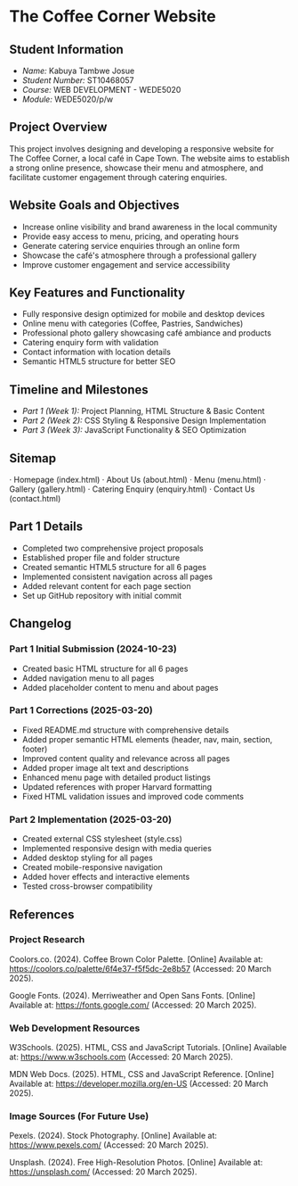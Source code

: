 # The Coffee Corner Website

## Student Information
- *Name:* Kabuya Tambwe Josue
- *Student Number:* ST10468057
- *Course:* WEB DEVELOPMENT - WEDE5020
- *Module:* WEDE5020/p/w

## Project Overview
This project involves designing and developing a responsive website for The Coffee Corner, a local café in Cape Town. The website aims to establish a strong online presence, showcase their menu and atmosphere, and facilitate customer engagement through catering enquiries.

## Website Goals and Objectives
- Increase online visibility and brand awareness in the local community
- Provide easy access to menu, pricing, and operating hours
- Generate catering service enquiries through an online form
- Showcase the café's atmosphere through a professional gallery
- Improve customer engagement and service accessibility

## Key Features and Functionality
- Fully responsive design optimized for mobile and desktop devices
- Online menu with categories (Coffee, Pastries, Sandwiches)
- Professional photo gallery showcasing café ambiance and products
- Catering enquiry form with validation
- Contact information with location details
- Semantic HTML5 structure for better SEO

## Timeline and Milestones
- *Part 1 (Week 1):* Project Planning, HTML Structure & Basic Content
- *Part 2 (Week 2):* CSS Styling & Responsive Design Implementation
- *Part 3 (Week 3):* JavaScript Functionality & SEO Optimization

## Sitemap


· Homepage (index.html)
· About Us (about.html)
· Menu (menu.html)
· Gallery (gallery.html)
· Catering Enquiry (enquiry.html)
· Contact Us (contact.html)



## Part 1 Details
- Completed two comprehensive project proposals
- Established proper file and folder structure
- Created semantic HTML5 structure for all 6 pages
- Implemented consistent navigation across all pages
- Added relevant content for each page section
- Set up GitHub repository with initial commit

## Changelog

### Part 1 Initial Submission (2024-10-23)
- Created basic HTML structure for all 6 pages
- Added navigation menu to all pages
- Added placeholder content to menu and about pages

### Part 1 Corrections (2025-03-20)
- Fixed README.md structure with comprehensive details
- Added proper semantic HTML elements (header, nav, main, section, footer)
- Improved content quality and relevance across all pages
- Added proper image alt text and descriptions
- Enhanced menu page with detailed product listings
- Updated references with proper Harvard formatting
- Fixed HTML validation issues and improved code comments

### Part 2 Implementation (2025-03-20)
- Created external CSS stylesheet (style.css)
- Implemented responsive design with media queries
- Added desktop styling for all pages
- Created mobile-responsive navigation
- Added hover effects and interactive elements
- Tested cross-browser compatibility

## References

### Project Research
Coolors.co. (2024). Coffee Brown Color Palette. [Online] Available at: https://coolors.co/palette/6f4e37-f5f5dc-2e8b57 (Accessed: 20 March 2025).

Google Fonts. (2024). Merriweather and Open Sans Fonts. [Online] Available at: https://fonts.google.com/ (Accessed: 20 March 2025).

### Web Development Resources
W3Schools. (2025). HTML, CSS and JavaScript Tutorials. [Online] Available at: https://www.w3schools.com (Accessed: 20 March 2025).

MDN Web Docs. (2025). HTML, CSS and JavaScript Reference. [Online] Available at: https://developer.mozilla.org/en-US (Accessed: 20 March 2025).

### Image Sources (For Future Use)
Pexels. (2024). Stock Photography. [Online] Available at: https://www.pexels.com/ (Accessed: 20 March 2025).

Unsplash. (2024). Free High-Resolution Photos. [Online] Available at: https://unsplash.com/ (Accessed: 20 March 2025).
